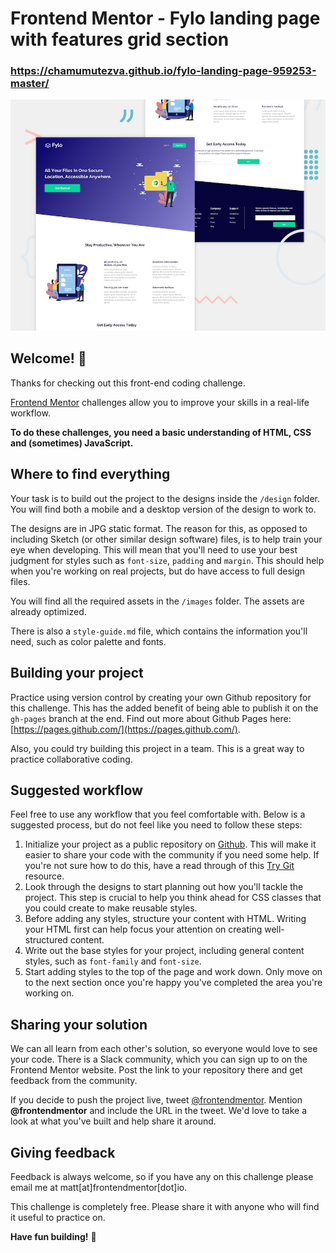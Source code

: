 # Frontend Mentor - Fylo landing page with features grid section
### https://chamumutezva.github.io/fylo-landing-page-959253-master/
![Header/intro section for the Fylo landing page with features grid section](./design/desktop-preview.jpg)

## Welcome! 👋

Thanks for checking out this front-end coding challenge. 

[Frontend Mentor](https://www.frontendmentor.io) challenges allow you to improve your skills in a real-life workflow.

**To do these challenges, you need a basic understanding of HTML, CSS and (sometimes) JavaScript.**

## Where to find everything

Your task is to build out the project to the designs inside the `/design` folder. You will find both a mobile and a desktop version of the design to work to. 

The designs are in JPG static format. The reason for this, as opposed to including Sketch (or other similar design software) files, is to help train your eye when developing. This will mean that you'll need to use your best judgment for styles such as `font-size`, `padding` and `margin`. This should help when you're working on real projects, but do have access to full design files.

You will find all the required assets in the `/images` folder. The assets are already optimized.

There is also a `style-guide.md` file, which contains the information you'll need, such as color palette and fonts.

## Building your project

Practice using version control by creating your own Github repository for this challenge. This has the added benefit of being able to publish it on the `gh-pages` branch at the end. Find out more about Github Pages here: [https://pages.github.com/](https://pages.github.com/).

Also, you could try building this project in a team. This is a great way to practice collaborative coding.

## Suggested workflow

Feel free to use any workflow that you feel comfortable with. Below is a suggested process, but do not feel like you need to follow these steps:

1) Initialize your project as a public repository on [Github](https://github.com/). This will make it easier to share your code with the community if you need some help. If you're not sure how to do this, have a read through of this [Try Git](https://try.github.io/) resource.
2) Look through the designs to start planning out how you'll tackle the project. This step is crucial to help you think ahead for CSS classes that you could create to make reusable styles.
3) Before adding any styles, structure your content with HTML. Writing your HTML first can help focus your attention on creating well-structured content.
4) Write out the base styles for your project, including general content styles, such as `font-family` and `font-size`.
5) Start adding styles to the top of the page and work down. Only move on to the next section once you're happy you've completed the area you're working on.

## Sharing your solution

We can all learn from each other's solution, so everyone would love to see your code. There is a Slack community, which you can sign up to on the Frontend Mentor website. Post the link to your repository there and get feedback from the community.

If you decide to push the project live, tweet [@frontendmentor](https://twitter.com/frontendmentor). Mention **@frontendmentor** and include the URL in the tweet. We'd love to take a look at what you've built and help share it around.

## Giving feedback

Feedback is always welcome, so if you have any on this challenge please email me at matt[at]frontendmentor[dot]io.

This challenge is completely free. Please share it with anyone who will find it useful to practice on.

**Have fun building!** 🚀
